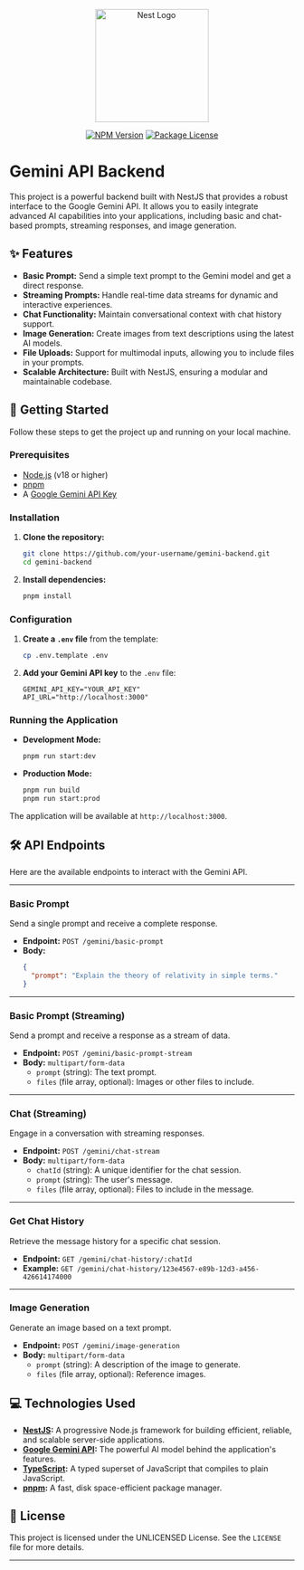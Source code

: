 <p align="center">
  <a href="http://nestjs.com/" target="blank"><img src="https://nestjs.com/img/logo-small.svg" width="200" alt="Nest Logo" /></a>
</p>

<p align="center">
  <a href="https://www.npmjs.com/~nestjscore" target="_blank"><img src="https://img.shields.io/npm/v/@nestjs/core.svg" alt="NPM Version" /></a>
  <a href="https://www.npmjs.com/~nestjscore" target="_blank"><img src="https://img.shields.io/npm/l/@nestjs/core.svg" alt="Package License" /></a>
</p>

# Gemini API Backend

This project is a powerful backend built with NestJS that provides a robust interface to the Google Gemini API. It allows you to easily integrate advanced AI capabilities into your applications, including basic and chat-based prompts, streaming responses, and image generation.

## ✨ Features

- **Basic Prompt:** Send a simple text prompt to the Gemini model and get a direct response.
- **Streaming Prompts:** Handle real-time data streams for dynamic and interactive experiences.
- **Chat Functionality:** Maintain conversational context with chat history support.
- **Image Generation:** Create images from text descriptions using the latest AI models.
- **File Uploads:** Support for multimodal inputs, allowing you to include files in your prompts.
- **Scalable Architecture:** Built with NestJS, ensuring a modular and maintainable codebase.

## 🚀 Getting Started

Follow these steps to get the project up and running on your local machine.

### Prerequisites

- [Node.js](https://nodejs.org/en/) (v18 or higher)
- [pnpm](https://pnpm.io/installation)
- A [Google Gemini API Key](https://aistudio.google.com/apikey)

### Installation

1. **Clone the repository:**
   ```bash
   git clone https://github.com/your-username/gemini-backend.git
   cd gemini-backend
   ```

2. **Install dependencies:**
   ```bash
   pnpm install
   ```

### Configuration

1. **Create a `.env` file** from the template:
   ```bash
   cp .env.template .env
   ```

2. **Add your Gemini API key** to the `.env` file:
   ```env
   GEMINI_API_KEY="YOUR_API_KEY"
   API_URL="http://localhost:3000"
   ```

### Running the Application

- **Development Mode:**
  ```bash
  pnpm run start:dev
  ```

- **Production Mode:**
  ```bash
  pnpm run build
  pnpm run start:prod
  ```

The application will be available at `http://localhost:3000`.

## 🛠️ API Endpoints

Here are the available endpoints to interact with the Gemini API.

---

### **Basic Prompt**

Send a single prompt and receive a complete response.

- **Endpoint:** `POST /gemini/basic-prompt`
- **Body:**
  ```json
  {
    "prompt": "Explain the theory of relativity in simple terms."
  }
  ```

---

### **Basic Prompt (Streaming)**

Send a prompt and receive a response as a stream of data.

- **Endpoint:** `POST /gemini/basic-prompt-stream`
- **Body:** `multipart/form-data`
  - `prompt` (string): The text prompt.
  - `files` (file array, optional): Images or other files to include.

---

### **Chat (Streaming)**

Engage in a conversation with streaming responses.

- **Endpoint:** `POST /gemini/chat-stream`
- **Body:** `multipart/form-data`
  - `chatId` (string): A unique identifier for the chat session.
  - `prompt` (string): The user's message.
  - `files` (file array, optional): Files to include in the message.

---

### **Get Chat History**

Retrieve the message history for a specific chat session.

- **Endpoint:** `GET /gemini/chat-history/:chatId`
- **Example:** `GET /gemini/chat-history/123e4567-e89b-12d3-a456-426614174000`

---

### **Image Generation**

Generate an image based on a text prompt.

- **Endpoint:** `POST /gemini/image-generation`
- **Body:** `multipart/form-data`
  - `prompt` (string): A description of the image to generate.
  - `files` (file array, optional): Reference images.

## 💻 Technologies Used

- **[NestJS](https://nestjs.com/):** A progressive Node.js framework for building efficient, reliable, and scalable server-side applications.
- **[Google Gemini API](https://ai.google.dev/):** The powerful AI model behind the application's features.
- **[TypeScript](https://www.typescriptlang.org/):** A typed superset of JavaScript that compiles to plain JavaScript.
- **[pnpm](https://pnpm.io/):** A fast, disk space-efficient package manager.

## 📄 License

This project is licensed under the UNLICENSED License. See the `LICENSE` file for more details.

---
